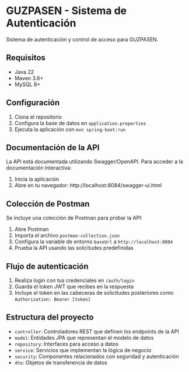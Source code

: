 # GUZPASEN - Sistema de Autenticación

Sistema de autenticación y control de acceso para GUZPASEN.

## Requisitos

- Java 22
- Maven 3.8+
- MySQL 8+

## Configuración

1. Clona el repositorio
2. Configura la base de datos en `application.properties`
3. Ejecuta la aplicación con `mvn spring-boot:run`

## Documentación de la API

La API está documentada utilizando Swagger/OpenAPI. Para acceder a la documentación interactiva:

1. Inicia la aplicación
2. Abre en tu navegador: http://localhost:8084/swagger-ui.html

## Colección de Postman

Se incluye una colección de Postman para probar la API:

1. Abre Postman
2. Importa el archivo `postman-collection.json`
3. Configura la variable de entorno `baseUrl` a `http://localhost:8084`
4. Prueba la API usando las solicitudes predefinidas

## Flujo de autenticación

1. Realiza login con tus credenciales en `/auth/login`
2. Guarda el token JWT que recibes en la respuesta
3. Incluye el token en las cabeceras de solicitudes posteriores como `Authorization: Bearer [token]`

## Estructura del proyecto

- `controller`: Controladores REST que definen los endpoints de la API
- `model`: Entidades JPA que representan el modelo de datos
- `repository`: Interfaces para acceso a datos
- `service`: Servicios que implementan la lógica de negocio
- `security`: Componentes relacionados con seguridad y autenticación
- `dto`: Objetos de transferencia de datos
